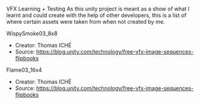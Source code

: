 VFX Learning + Testing
As this unity project is meant as a show of what I learnt and could create with the help of other developers, this is a list of where certain assets were taken from when not created by me.


WispySmoke03_8x8
- Creator: Thomas ICHÉ
- Source: https://blog.unity.com/technology/free-vfx-image-sequences-flipbooks

Flame03_16x4
- Creator: Thomas ICHÉ
- Source: https://blog.unity.com/technology/free-vfx-image-sequences-flipbooks